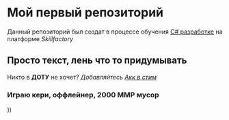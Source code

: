 # Мой первый репозиторий

Данный репозиторий был создат в процессе обучения [C# разработке](https://skillfactory.ru/csharp) на платформе *Skillfactory*

## Просто текст, лень что то придумывать
Никто в **ДОТУ** не хочет?
*Добавляйтесь* [*Акк в стим*](https://steamcommunity.com/profiles/76561199003941067/)

### Играю кери, оффлейнер, **2000 ММР** мусор

))